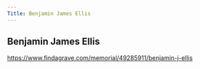 ```yaml
---
Title: Benjamin James Ellis
---
```


## Benjamin James Ellis

https://www.findagrave.com/memorial/49285911/benjamin-j-ellis

